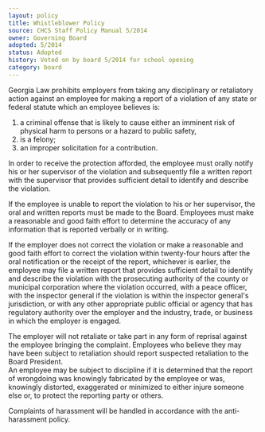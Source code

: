 ```yaml
---
layout: policy
title: Whistleblower Policy
source: CHCS Staff Policy Manual 5/2014
owner: Governing Board
adopted: 5/2014
status: Adopted
history: Voted on by board 5/2014 for school opening
category: board
---
```


Georgia Law prohibits employers from taking any disciplinary or retaliatory action against an employee for making a report of a violation of any state or federal statute which an employee believes is:

1. a criminal offense that is likely to cause either an imminent risk of physical harm to persons or a hazard to public safety,
2. is a felony;
3. an improper solicitation for a contribution.

In order to receive the protection afforded, the employee must orally notify his or her supervisor of the violation and subsequently file a written report with the supervisor that provides sufficient detail to identify and describe the violation.

If the employee is unable to report the violation to his or her supervisor, the oral and written reports must be made to the Board.  Employees must make a reasonable and good faith effort to determine the accuracy of any information that is reported verbally or in writing.  

If the employer does not correct the violation or make a reasonable and good faith effort to correct the violation within twenty-four hours after the oral notification or the receipt of the report, whichever is earlier, the employee may file a written report that provides sufficient detail to identify and describe the violation with the prosecuting authority of the county or municipal corporation where the violation occurred, with a peace officer, with the inspector general if the violation is within the inspector general's jurisdiction, or with any other appropriate public official or agency that has regulatory authority over the employer and the industry, trade, or business in which the employer is engaged.  

The employer will not retaliate or take part in any form of reprisal against the employee bringing the complaint.  Employees who believe they may have been subject to retaliation should report suspected retaliation to the Board President.  
An employee may be subject to discipline if it is determined that the report of wrongdoing was knowingly fabricated by the employee or was, knowingly distorted, exaggerated or minimized to either injure someone else or, to protect the reporting party or others.

Complaints of harassment will be handled in accordance with the anti-harassment policy.  
